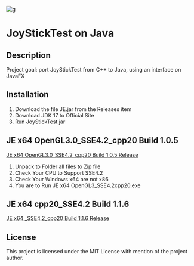
![g](https://github.com/rpmaster2/JoyStickTest/assets/76736848/61158acc-b70e-4fce-acda-168aefc2a59f)


# JoyStickTest on Java

## Description
Project goal: port JoyStickTest from C++ to Java, using an interface on JavaFX


## Installation
1. Download the file JE.jar from the Releases item
2. Download JDK 17 to Official Site
3. Run JoyStickTest.jar 


## JE x64 OpenGL3.0_SSE4.2_cpp20 Build 1.0.5 
[JE x64 OpenGL3.0_SSE4.2_cpp20 Build 1.0.5 Release](https://github.com/HCPP20334/JoyStickTest/releases/tag/JE_x64_OpenGL " JE x64 OpenGL3.0_SSE4.2_cpp20")

1. Unpack to Folder all files to Zip file
2. Check Your CPU to Support SSE4.2
3. Check Your Windows x64 are not x86
4. You are to Run JE x64 OpenGL3_SSE4.2cpp20.exe 
## JE x64 cpp20_SSE4.2 Build 1.1.6
[JE x64 _SSE4.2_cpp20 Build 1.1.6 Release](https://github.com/HCPP20334/JoyStickTest "JE x64 Console App")


## License
This project is licensed under the MIT License with mention of the project author.
